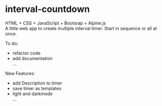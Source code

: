 # interval-countdown
HTML + CSS + JavaScript + Bootsrap + Alpine.js        
A little web app to create multiple interval timer. Start in sequence or all at once.    
    
To do:    
* refactor code    
* add documentation    
...    

New Features:    
* add Description to timer    
* save timer as templates    
* light and darkmode       
...
